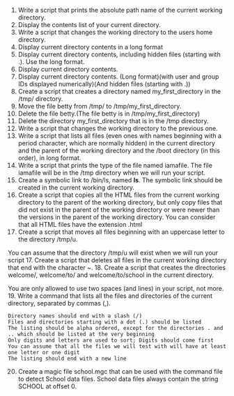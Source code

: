 1. Write a script that prints the absolute path name of the current working directory.
2. Display the contents list of your current directory.
3. Write a script that changes the working directory to the users home directory.
4. Display current directory contents in a long format
5. Display current directory contents, including hidden files (starting with .). Use the long format.
6. Display current directory contents.
6. Display current directory contents. (Long format)(with user and group IDs displayed numerically)(And hidden files (starting with .))
7. Create a script that creates a directory named my_first_directory in the /tmp/ directory.
8. Move the file betty from /tmp/ to /tmp/my_first_directory.
9. Delete the file betty.(The file betty is in /tmp/my_first_directory)
10. Delete the directory my_first_directory that is in the /tmp directory.
11. Write a script that changes the working directory to the previous one.
12. Write a script that lists all files (even ones with names beginning with a period character, which are normally hidden) in the current directory and the parent of the working directory and the /boot directory (in this order), in long format.
13. Write a script that prints the type of the file named iamafile. The file iamafile will be in the /tmp directory when we will run your script.
14. Create a symbolic link to /bin/ls, named __ls__. The symbolic link should be created in the current working directory. 
15. Create a script that copies all the HTML files from the current working directory to the parent of the working directory, but only copy files that did not exist in the parent of the working directory or were newer than the versions in the parent of the working directory.
You can consider that all HTML files have the extension .html
16. Create a script that moves all files beginning with an uppercase letter to the directory /tmp/u.

You can assume that the directory /tmp/u will exist when we will run your script
17. Create a script that deletes all files in the current working directory that end with the character ~.
18. Create a script that creates the directories welcome/, welcome/to/ and welcome/to/school in the current directory.

You are only allowed to use two spaces (and lines) in your script, not more.
19. Write a command that lists all the files and directories of the current directory, separated by commas (,).

    Directory names should end with a slash (/)
    Files and directories starting with a dot (.) should be listed
    The listing should be alpha ordered, except for the directories . and .. which should be listed at the very beginning
    Only digits and letters are used to sort; Digits should come first
    You can assume that all the files we will test with will have at least one letter or one digit
    The listing should end with a new line
20. Create a magic file school.mgc that can be used with the command file to detect School data files. School data files always contain the string SCHOOL at offset 0. 
